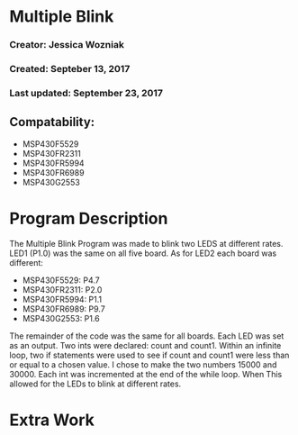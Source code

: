 # Multiple Blink
### Creator: Jessica Wozniak
### Created: Septeber 13, 2017
### Last updated: September 23, 2017

## Compatability:
* MSP430F5529
* MSP430FR2311
* MSP430FR5994
* MSP430FR6989
* MSP430G2553

# Program Description
The Multiple Blink Program was made to blink two LEDS at different rates. LED1 (P1.0) was the same on all five board. As for LED2 each board was different:
* MSP430F5529: P4.7 
* MSP430FR2311: P2.0
* MSP430FR5994: P1.1
* MSP430FR6989: P9.7
* MSP430G2553: P1.6

The remainder of the code was the same for all boards. Each LED was set as an output. Two ints were declared: count and count1. Within an infinite loop, two if statements were used to see if count and count1 were less than or equal to a chosen value. I chose to make the two numbers 15000 and 30000. Each int was incremented at the end of the while loop. When This allowed for the LEDs to blink at different rates.

# Extra Work